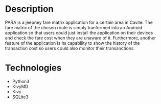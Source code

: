 # Description

PARA is a jeepney fare matrix application for a certain area in Cavite. The fare matrix of the chosen route is simply tranformed into an Android application so that users could just install the application on their devices and check the fare cost when they are unaware of it. Furthermore, another feature of the application is its capability to show the history of the transaction cost so users could also monitor their transanctions.

# Technologies

- Python3
- KivyMD
- Kivy
- SQLite3
